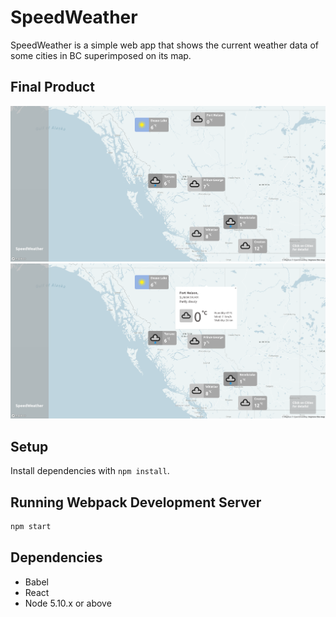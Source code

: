 # SpeedWeather

SpeedWeather is a simple web app that shows the current weather data of some cities in BC superimposed on its map. 


## Final Product

!["Screenshot of the page"](https://github.com/kansd1401/SpeedWeather/blob/master/screenshots/02.png)
!["Screenshot of on clicking for more details"](https://github.com/kansd1401/SpeedWeather/blob/master/screenshots/01.png)

## Setup

Install dependencies with `npm install`.

## Running Webpack Development Server

```sh
npm start
```

## Dependencies

- Babel
- React
- Node 5.10.x or above